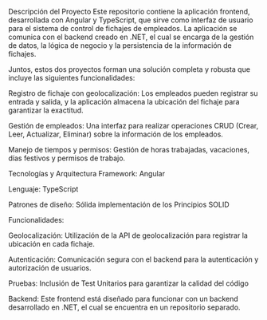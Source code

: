Descripción del Proyecto
Este repositorio contiene la aplicación frontend, desarrollada con Angular y TypeScript, que sirve como interfaz de usuario para el sistema de control de fichajes de empleados. La aplicación se comunica con el backend creado en .NET, el cual se encarga de la gestión de datos, la lógica de negocio y la persistencia de la información de fichajes.

Juntos, estos dos proyectos forman una solución completa y robusta que incluye las siguientes funcionalidades:

Registro de fichaje con geolocalización: Los empleados pueden registrar su entrada y salida, y la aplicación almacena la ubicación del fichaje para garantizar la exactitud.

Gestión de empleados: Una interfaz para realizar operaciones CRUD (Crear, Leer, Actualizar, Eliminar) sobre la información de los empleados.

Manejo de tiempos y permisos: Gestión de horas trabajadas, vacaciones, días festivos y permisos de trabajo.

Tecnologías y Arquitectura
Framework: Angular

Lenguaje: TypeScript

Patrones de diseño: Sólida implementación de los Principios SOLID

Funcionalidades:

Geolocalización: Utilización de la API de geolocalización para registrar la ubicación en cada fichaje.

Autenticación: Comunicación segura con el backend para la autenticación y autorización de usuarios.

Pruebas: Inclusión de Test Unitarios para garantizar la calidad del código

Backend: Este frontend está diseñado para funcionar con un backend desarrollado en .NET, el cual se encuentra en un repositorio separado.
